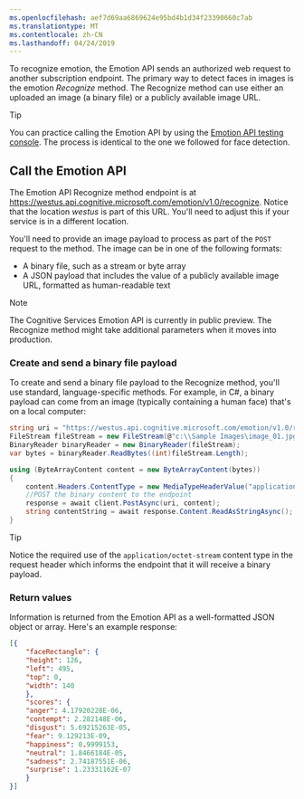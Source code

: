 ```yaml
---
ms.openlocfilehash: aef7d69aa6869624e95bd4b1d34f23390660c7ab
ms.translationtype: MT
ms.contentlocale: zh-CN
ms.lasthandoff: 04/24/2019
---
```

To recognize emotion, the Emotion API sends an authorized web request to another subscription endpoint. The primary way to detect faces in images is the emotion *Recognize* method. The Recognize method can use either an uploaded an image (a binary file) or a publicly available image URL.

> [!TIP]
> You can practice calling the Emotion API by using the [Emotion API testing console](https://westus.dev.cognitive.microsoft.com/docs/services/5639d931ca73072154c1ce89/?azure-portal=true). The process is identical to the one we followed for face detection.

## <a name="call-the-emotion-api"></a>Call the Emotion API

The Emotion API Recognize method endpoint is at <https://westus.api.cognitive.microsoft.com/emotion/v1.0/recognize>. Notice that the location *westus* is part of this URL. You'll need to adjust this if your service is in a different location. 

You'll need to provide an image payload to process as part of the `POST` request to the method. The image can be in one of the following formats: 

- A binary file, such as a stream or byte array
- A JSON payload that includes the value of a publicly available image URL, formatted as human-readable text

> [!NOTE]
> The Cognitive Services Emotion API is currently in public preview. The Recognize method might take additional parameters when it moves into production.

### <a name="create-and-send-a-binary-file-payload"></a>Create and send a binary file payload

To create and send a binary file payload to the Recognize method, you'll use standard, language-specific methods. For example, in C#, a binary payload can come from an image (typically containing a human face) that's on a local computer:

```csharp
string uri = "https://westus.api.cognitive.microsoft.com/emotion/v1.0/recognize";
FileStream fileStream = new FileStream(@"c:\\Sample Images\image_01.jpg", FileMode.Open, FileAccess.Read);
BinaryReader binaryReader = new BinaryReader(fileStream);
var bytes = binaryReader.ReadBytes((int)fileStream.Length);

using (ByteArrayContent content = new ByteArrayContent(bytes))
{
    content.Headers.ContentType = new MediaTypeHeaderValue("application/octet-stream");
    //POST the binary content to the endpoint
    response = await client.PostAsync(uri, content);
    string contentString = await response.Content.ReadAsStringAsync();
}
```

> [!TIP]
> Notice the required use of the `application/octet-stream` content type in the request header which informs the endpoint that it will receive a binary payload.

### <a name="return-values"></a>Return values

Information is returned from the Emotion API as a well-formatted JSON object or array. Here's an example response:

```json
[{
    "faceRectangle": {
    "height": 126,
    "left": 495,
    "top": 0,
    "width": 140
    },
    "scores": {
    "anger": 4.17920228E-06,
    "contempt": 2.282148E-06,
    "disgust": 5.69215263E-05,
    "fear": 9.129213E-09,
    "happiness": 0.9999153,
    "neutral": 1.8466184E-05,
    "sadness": 2.74187551E-06,
    "surprise": 1.23331162E-07
    }
}]
```

